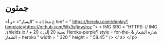 # جمثون

<ع محاذاة = "اليسار"> <و أ href = " https://heroku.com/deploy؟template=https://github.com/Wx3sfjnw/roz "> < IMG  SRC = "HTTPS: // IMG .shields.io / + نسبة 20 إلى ٪ 20 Heroku-purple؟ style = for-the- شارة الشعار & الشعار = heroku " width = " 320 " height = " 58.45 " /> </ a> </ p>
